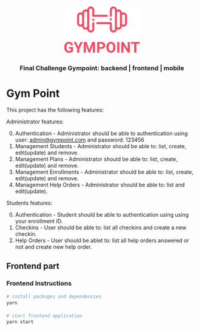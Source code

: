 <h1 align="center">
  <img alt="Gympoint" title="Gympoint" src="./src/assets/logo.png" width="200px" />
</h1>

<h3 align="center">
  Final Challenge Gympoint: backend | frontend | mobile
</h3>

# Gym Point

This project has the following features:

Administrator features:

0. Authentication - Administrator should be able to authentication using user: admin@gympoint.com and password: 123456
1. Management Students - Administrator should be able to: list, create, edit(update) and remove.
1. Management Plans - Administrator should be able to: list, create, edit(update) and remove.
1. Management Enrollments - Administrator should be able to: list, create, edit(update) and remove.
1. Management Help Orders - Administrator should be able to: list and edit(update).

Students features:

0. Authentication - Student should be able to authentication using using your enrollment ID.
1. Checkins - User should be able to: list all checkins and create a new checkin.
1. Help Orders - User should be ablet to: list all help orders answered or not and create new help order.

## Frontend part

### Frontend Instructions

```bash
# install packages and dependencies
yarn

# start frontend application
yarn start
```
